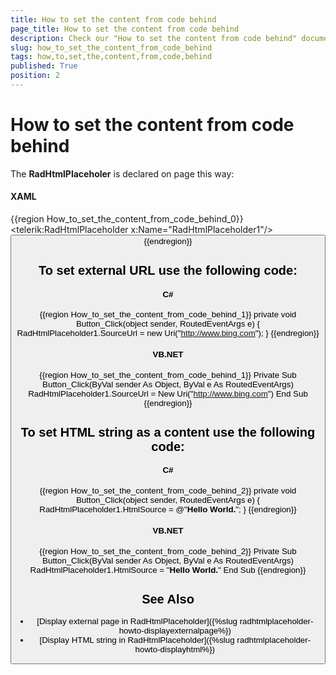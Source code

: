```yaml
---
title: How to set the content from code behind
page_title: How to set the content from code behind
description: Check our "How to set the content from code behind" documentation article for the RadHtmlPlaceholder WPF control.
slug: how_to_set_the_content_from_code_behind
tags: how,to,set,the,content,from,code,behind
published: True
position: 2
---
```


# How to set the content from code behind

The __RadHtmlPlaceholer__ is declared on page this way:	  

#### __XAML__
{{region How_to_set_the_content_from_code_behind_0}}
	<UserControl x:Class="RadHtmlPlaceholderDemo.Page"
	    xmlns="http://schemas.microsoft.com/winfx/2006/xaml/presentation"
	    xmlns:x="http://schemas.microsoft.com/winfx/2006/xaml"
	    xmlns:telerik="http://schemas.telerik.com/2008/xaml/presentation"
	    Width="700" Height="480"
	    >
	 <Grid x:Name="LayoutRoot" Background="White">
	  <Border BorderBrush="Black" BorderThickness="1">
	   <telerik:RadHtmlPlaceholder x:Name="RadHtmlPlaceholder1"/>
	   <Button Content="Set Content" Click="Button_Click" />
	  </Border>
	 </Grid>
	</UserControl>
{{endregion}}

## To set external URL use the following code:

#### __C#__
{{region How_to_set_the_content_from_code_behind_1}}
    private void Button_Click(object sender, RoutedEventArgs e)
    {
        RadHtmlPlaceholder1.SourceUrl = new Uri("http://www.bing.com");
    }
{{endregion}}

#### __VB.NET__
{{region How_to_set_the_content_from_code_behind_1}}
    Private Sub Button_Click(ByVal sender As Object, ByVal e As RoutedEventArgs)
        RadHtmlPlaceholder1.SourceUrl = New Uri("http://www.bing.com")
    End Sub
{{endregion}}

## To set HTML string as a content use the following code:

#### __C#__  
{{region How_to_set_the_content_from_code_behind_2}}
    private void Button_Click(object sender, RoutedEventArgs e)
    {
        RadHtmlPlaceholder1.HtmlSource = @"<b>Hello World.</b>";
    }
{{endregion}}

#### __VB.NET__  
{{region How_to_set_the_content_from_code_behind_2}}
    Private Sub Button_Click(ByVal sender As Object, ByVal e As RoutedEventArgs)
        RadHtmlPlaceholder1.HtmlSource = "<b>Hello World.</b>"
    End Sub
{{endregion}}

## See Also  
 * [Display external page in RadHtmlPlaceholder]({%slug radhtmlplaceholder-howto-displayexternalpage%})
 * [Display HTML string in RadHtmlPlaceholder]({%slug radhtmlplaceholder-howto-displayhtml%})